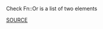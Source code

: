 Check Fn::Or is a list of two elements

[SOURCE](https://docs.aws.amazon.com/AWSCloudFormation/latest/UserGuide/intrinsic-function-reference-conditions.html#intrinsic-function-reference-conditions-or)